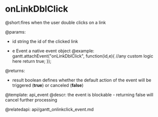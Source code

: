 onLinkDblClick
=============
@short:fires when the user double clicks on a link
	

@params:
- id		string		the id of the clicked link
* e		Event		a native event object
@example:
gantt.attachEvent("onLinkDblClick", function(id,e){
    //any custom logic here
    return true;
});

@returns:  
  - result     boolean       defines whether the default action of the event will be triggered (<b>true</b>) or canceled (<b>false</b>) 

@template:	api_event
@descr:
the event is blockable - returning false will cancel further processing

@relatedapi:
	api/gantt_onlinkclick_event.md